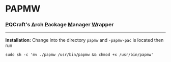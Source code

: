 # PAPMW <br>
### <ins>P</ins>QCraft's <ins>A</ins>rch <ins>P</ins>ackage <ins>M</ins>anager <ins>W</ins>rapper<br>

---
**Installation:**
Change into the directory `papmw` and `-papmw-pac` is located then run
```
sudo sh -c 'mv ./papmw /usr/bin/papmw && chmod +x /usr/bin/papmw'
```
